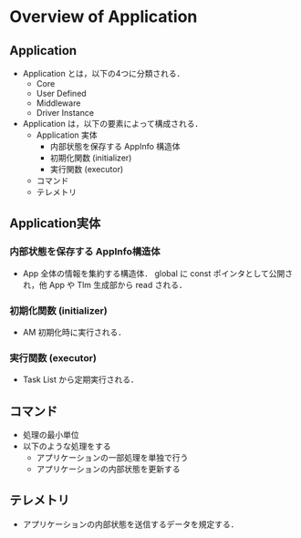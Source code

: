 # Overview of Application

## Application
- Application とは，以下の4つに分類される．
	- Core
	- User Defined
	- Middleware
	- Driver Instance
- Application は，以下の要素によって構成される．
	- Application 実体
		- 内部状態を保存する AppInfo 構造体
		- 初期化関数 (initializer)
		- 実行関数 (executor)
	- コマンド
	- テレメトリ

## Application実体
### 内部状態を保存する AppInfo構造体
- App 全体の情報を集約する構造体． global に const ポインタとして公開され，他 App や Tlm 生成部から read される．

### 初期化関数 (initializer)
- AM 初期化時に実行される．

### 実行関数 (executor)
- Task List から定期実行される．


## コマンド
- 処理の最小単位
- 以下のような処理をする
	- アプリケーションの一部処理を単独で行う
	- アプリケーションの内部状態を更新する


## テレメトリ
- アプリケーションの内部状態を送信するデータを規定する．
